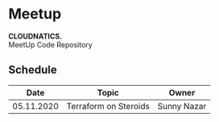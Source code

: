 # Meetup

<b>CLOUDNATICS.</b><br>
MeetUp Code Repository

## Schedule

| Date | Topic | Owner |
|--|--|--|
05.11.2020 | Terraform on Steroids | Sunny Nazar |
